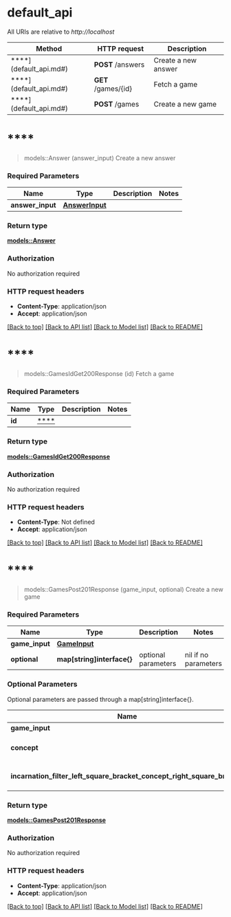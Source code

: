 # default_api

All URIs are relative to *http://localhost*

Method | HTTP request | Description
------------- | ------------- | -------------
****](default_api.md#) | **POST** /answers | Create a new answer
****](default_api.md#) | **GET** /games/{id} | Fetch a game
****](default_api.md#) | **POST** /games | Create a new game


# ****
> models::Answer (answer_input)
Create a new answer

### Required Parameters

Name | Type | Description  | Notes
------------- | ------------- | ------------- | -------------
  **answer_input** | [**AnswerInput**](AnswerInput.md)|  | 

### Return type

[**models::Answer**](Answer.md)

### Authorization

No authorization required

### HTTP request headers

 - **Content-Type**: application/json
 - **Accept**: application/json

[[Back to top]](#) [[Back to API list]](../README.md#documentation-for-api-endpoints) [[Back to Model list]](../README.md#documentation-for-models) [[Back to README]](../README.md)

# ****
> models::GamesIdGet200Response (id)
Fetch a game

### Required Parameters

Name | Type | Description  | Notes
------------- | ------------- | ------------- | -------------
  **id** | [****](.md)|  | 

### Return type

[**models::GamesIdGet200Response**](_games__id__get_200_response.md)

### Authorization

No authorization required

### HTTP request headers

 - **Content-Type**: Not defined
 - **Accept**: application/json

[[Back to top]](#) [[Back to API list]](../README.md#documentation-for-api-endpoints) [[Back to Model list]](../README.md#documentation-for-models) [[Back to README]](../README.md)

# ****
> models::GamesPost201Response (game_input, optional)
Create a new game

### Required Parameters

Name | Type | Description  | Notes
------------- | ------------- | ------------- | -------------
  **game_input** | [**GameInput**](GameInput.md)|  | 
 **optional** | **map[string]interface{}** | optional parameters | nil if no parameters

### Optional Parameters
Optional parameters are passed through a map[string]interface{}.

Name | Type | Description  | Notes
------------- | ------------- | ------------- | -------------
 **game_input** | [**GameInput**](GameInput.md)|  | 
 **concept** | **String**| Optional concept for the game | 
 **incarnation_filter_left_square_bracket_concept_right_square_bracket** | **String**| Filter incarnations by concept | 

### Return type

[**models::GamesPost201Response**](_games_post_201_response.md)

### Authorization

No authorization required

### HTTP request headers

 - **Content-Type**: application/json
 - **Accept**: application/json

[[Back to top]](#) [[Back to API list]](../README.md#documentation-for-api-endpoints) [[Back to Model list]](../README.md#documentation-for-models) [[Back to README]](../README.md)


